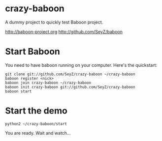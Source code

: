 crazy-baboon
============

A dummy project to quickly test Baboon project.

http://baboon-project.org
http://github.com/SeyZ/baboon

Start Baboon
============

You need to have baboon running on your computer. Here's the quickstart:

```
git clone git://github.com/SeyZ/crazy-baboon ~/crazy-baboon
baboon register <nick>
baboon join crazy-baboon ~/crazy-baboon
baboon init crazy-baboon git://github.com/SeyZ/crazy-baboon
baboon start
```

Start the demo
==============

```
python2 ~/crazy-baboon/start
```

You are ready. Wait and watch...
